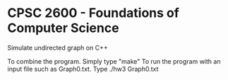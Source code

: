 # CPSC 2600 - Foundations of Computer Science
Simulate undirected graph on C++

To combine the program. Simply type "make"
To run the program with an input file such as Graph0.txt. Type ./hw3 Graph0.txt
